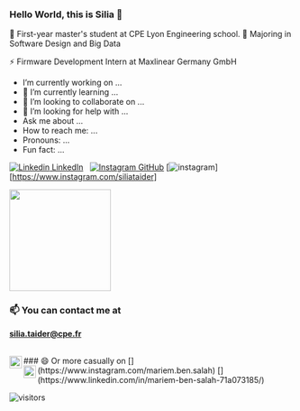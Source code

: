 ### Hello World, this is Silia 👋

💬 First-year master's student at CPE Lyon Engineering school.
🔭 Majoring in Software Design and Big Data

⚡ Firmware Development Intern at Maxlinear Germany GmbH

-  I’m currently working on ...
- 🌱 I’m currently learning ...
- 👯 I’m looking to collaborate on ...
- 🤔 I’m looking for help with ...
-  Ask me about ...
-  How to reach me: ...
-  Pronouns: ...
-  Fun fact: ...

[![Linkedin](https://i.stack.imgur.com/gVE0j.png) LinkedIn](https://www.linkedin.com/in/silia-taider-021538176/)
&nbsp;
[![Instagram](https://i.stack.imgur.com/tskMh.png) GitHub](https://github.com/)
[![instagram](https://github.com/shikhar1020jais1/Git-Social/blob/master/Icons/Instagram.png (Instagram))][https://www.instagram.com/siliataider]


  <img height="180em" src="https://github-readme-stats.vercel.app/api?username=siliataider&show_icons=true&hide_border=true&&count_private=true&include_all_commits=true" />
  




### 📫 You can contact me at 

**silia.taider@cpe.fr**

<br/>
### 😄 Or more casually on
[<img align="left" alt="Instagram" width="22px" src="https://cdn.jsdelivr.net/npm/simple-icons@v3/icons/instagram.svg" />](https://www.instagram.com/mariem.ben.salah)
[<img align="left" alt="LinkedIn" width="22px" src="https://cdn.jsdelivr.net/npm/simple-icons@v3/icons/linkedin.svg" />](https://www.linkedin.com/in/mariem-ben-salah-71a073185/)

![visitors](https://visitor-badge.glitch.me/badge?page_id=page.id)
